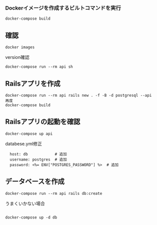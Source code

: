 ### Dockerイメージを作成するビルトコマンドを実行
```
docker-compose build
```

## 確認
```
docker images
```

version確認
```
docker-compose run --rm api sh
```

## Railsアプリを作成
```
docker-compose run --rm api rails new . -f -B -d postgresql --api
再度
docker-compose build
```

## Railsアプリの起動を確認
```
docker-compose up api
```

databese.yml修正
```
  host: db            # 追加
  username: postgres  # 追加
  password: <%= ENV["POSTGRES_PASSWORD"] %>  # 追加
```

## データベースを作成
```
docker-compose run --rm api rails db:create
```

うまくいかない場合
```

docker-compose up -d db
```




